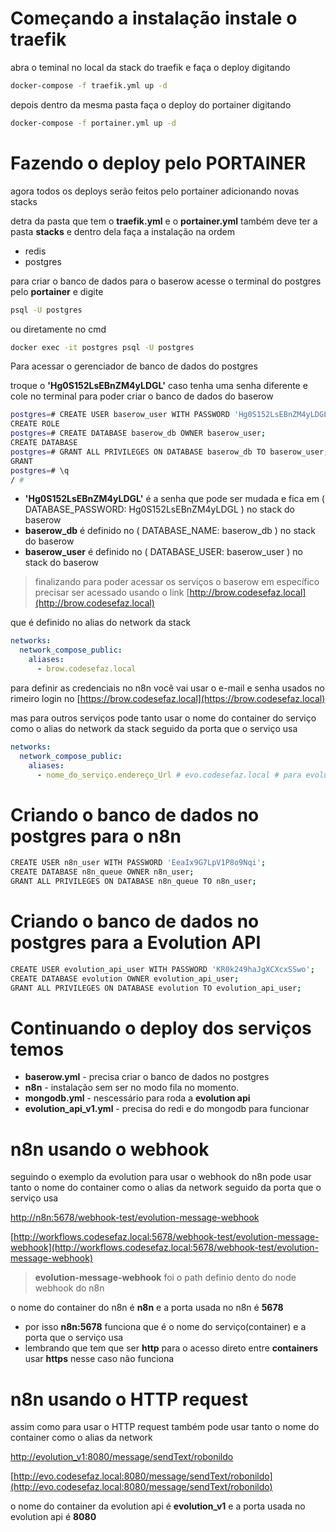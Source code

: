 # Começando a instalação instale o traefik
abra o teminal no local da stack do traefik e faça o deploy digitando
```bash
docker-compose -f traefik.yml up -d
```

depois dentro da mesma pasta faça o deploy do portainer digitando
```bash
docker-compose -f portainer.yml up -d
```

# Fazendo o deploy pelo PORTAINER
agora todos os deploys serão feitos pelo portainer adicionando novas stacks

detra da pasta que tem o **traefik.yml** e o **portainer.yml** também deve ter a pasta **stacks** e dentro dela faça a instalação na ordem

- redis
- postgres

para criar o banco de dados para o baserow acesse o terminal do postgres pelo **portainer** e digite

```bash
psql -U postgres
```
ou diretamente no cmd

```bash
docker exec -it postgres psql -U postgres
```

Para acessar o gerenciador de banco de dados do postgres

troque o **'Hg0S152LsEBnZM4yLDGL'** caso tenha uma senha diferente e cole no terminal para poder criar o banco de dados do baserow

```bash
postgres=# CREATE USER baserow_user WITH PASSWORD 'Hg0S152LsEBnZM4yLDGL';
CREATE ROLE
postgres=# CREATE DATABASE baserow_db OWNER baserow_user;
CREATE DATABASE
postgres=# GRANT ALL PRIVILEGES ON DATABASE baserow_db TO baserow_user;
GRANT
postgres=# \q
/ #
```
- **'Hg0S152LsEBnZM4yLDGL'** é a senha que pode ser mudada e fica em ( DATABASE_PASSWORD: Hg0S152LsEBnZM4yLDGL ) no stack do baserow
- **baserow_db** é definido no ( DATABASE_NAME: baserow_db )  no stack do baserow
- **baserow_user** é definido no ( DATABASE_USER: baserow_user )  no stack do baserow

>finalizando para poder acessar os serviços o baserow em específico precisar ser acessado usando o link [http://brow.codesefaz.local](http://brow.codesefaz.local)

 

que é definido no alias do network da stack
```yml
networks:
  network_compose_public:
    aliases:
      - brow.codesefaz.local
```

para definir as credenciais no n8n você vai usar o e-mail e senha usados no rimeiro login no [https://brow.codesefaz.local](https://brow.codesefaz.local)

mas para outros serviços pode tanto usar o nome do container do serviço como o alias do network da stack seguido da porta que o serviço usa
```yml
networks:
  network_compose_public:
    aliases:
      - nome_do_serviço.endereço_Url # evo.codesefaz.local # para evolution
```

# Criando o banco de dados no postgres para o n8n
```bash
CREATE USER n8n_user WITH PASSWORD 'EeaIx9G7LpV1P8o9Nqi';
CREATE DATABASE n8n_queue OWNER n8n_user;
GRANT ALL PRIVILEGES ON DATABASE n8n_queue TO n8n_user;
```

# Criando o banco de dados no postgres para a Evolution API
```bash
CREATE USER evolution_api_user WITH PASSWORD 'KR0k249haJgXCXcxSSwo';
CREATE DATABASE evolution OWNER evolution_api_user;
GRANT ALL PRIVILEGES ON DATABASE evolution TO evolution_api_user;
```

# Continuando o deploy dos serviços temos
  - **baserow.yml** - precisa criar o banco de dados no postgres
  - **n8n** - instalação sem ser no modo fila no momento.
  - **mongodb.yml** - nescessário para roda a **evolution api**
  - **evolution_api_v1.yml** - precisa do redi e do mongodb para funcionar

# n8n usando o webhook

seguindo o exemplo da evolution para usar o webhook do n8n pode usar tanto o nome do container como o alias da network seguido da porta que o serviço usa

[http://n8n:5678/webhook-test/evolution-message-webhook](http://n8n:5678/webhook-test/evolution-message-webhook)

[http://workflows.codesefaz.local:5678/webhook-test/evolution-message-webhook](http://workflows.codesefaz.local:5678/webhook-test/evolution-message-webhook)

> **evolution-message-webhook** foi o path definio dento do node webhook do n8n

o nome do container do n8n é **n8n** e a porta usada no n8n é **5678**
  - por isso **n8n:5678** funciona que é o nome do serviço(container) e a porta que o serviço usa
  - lembrando que tem que ser **http** para o acesso direto entre **containers** usar **https** nesse caso não funciona

# n8n usando o HTTP request

assim como para usar o HTTP request também pode usar tanto o nome do container como o alias da network

[http://evolution_v1:8080/message/sendText/robonildo](http://evolution_v1:8080/message/sendText/robonildo)

[http://evo.codesefaz.local:8080/message/sendText/robonildo](http://evo.codesefaz.local:8080/message/sendText/robonildo)

o nome do container da evolution api é **evolution_v1** e a porta usada no evolution api é **8080**
